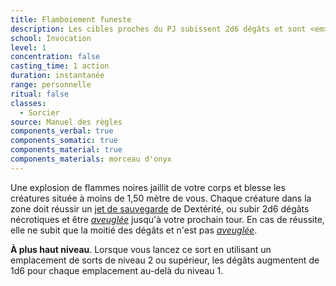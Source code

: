 ```yaml
---
title: Flamboiement funeste
description: Les cibles proches du PJ subissent 2d6 dégâts et sont <em>aveuglées</em>.
school: Invocation
level: 1
concentration: false
casting_time: 1 action
duration: instantanée
range: personnelle
ritual: false
classes:
  - Sorcier
source: Manuel des règles
components_verbal: true
components_somatic: true
components_material: true
components_materials: morceau d'onyx
---
```

Une explosion de flammes noires jaillit de votre corps et blesse les créatures située à moins de 1,50 mètre de vous. Chaque créature dans la zone doit réussir un [jet de sauvegarde](/utiliser-les-caracteristiques/#jets-de-sauvegarde) de Dextérité, ou subir 2d6 dégâts nécrotiques et être [_aveuglée_](/gerer-la-sante-du-personnage/#aveugle) jusqu'à votre prochain tour. En cas de réussite, elle ne subit que la moitié des dégâts et n'est pas [_aveuglée_](/gerer-la-sante-du-personnage/#aveugle).

**À plus haut niveau**. Lorsque vous lancez ce sort en utilisant un emplacement de sorts de niveau 2 ou supérieur, les dégâts augmentent de 1d6 pour chaque emplacement au-delà du niveau 1.
